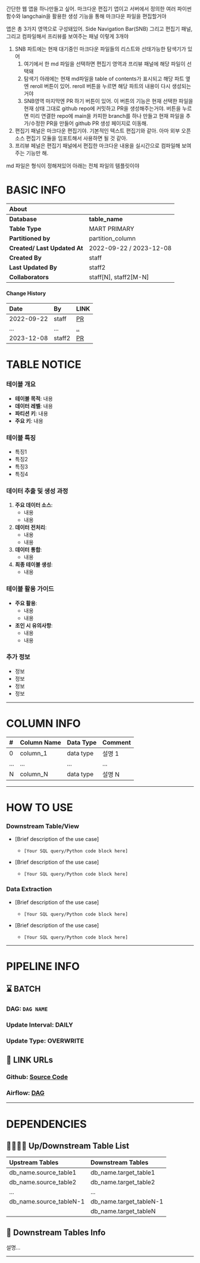 간단한 웹 앱을 하나만들고 싶어. 마크다운 편집기 앱이고 서버에서 정의한 여러 파이썬 함수와 langchain을 활용한 생성 기능을 통해 마크다운 파일을 편집할거야

앱은 총 3가지 영역으로 구성돼있어. Side Navigation Bar(SNB) 그리고 편집기 패널, 그리고 컴파일해서 프리뷰를 보여주는 패널 이렇게 3개야

1. SNB 파트에는 현재 대기중인 마크다운 파일들의 리스트와 선태가능한 탐색기가 있어
   1. 여기에서 한 md 파일을 선택하면 편집기 영역과 프리뷰 패널에 해당 파일이 선택돼
   2. 탐색기 아래에는 현재 md파일을 table of contents가 표시되고 해당 파트 옆엔 reroll 버튼이 있어. reroll 버튼을 누르면 해당 파트의 내용이 다시 생성되는거야
   3. SNB영역 마지막엔 PR 하기 버튼이 있어. 이 버튼의 기능은 현재 선택한 파일을 현재 상태 그대로 github repo에 커밋하고 PR을 생성해주는거야. 버튼을 누르면 미리 연결한 repo에 main을 카피한 branch를 하나 만들고 현재 파일을 추가/수정한 PR을 만들어 github PR 생성 페이지로 이동해.
2. 편집기 패널은 마크다운 편집기야. 기본적인 텍스트 편집기와 같아. 아마 외부 오픈소스 편집기 모듈을 임포트해서 사용하면 될 것 같아.
3. 프리뷰 페널은 편집기 패널에서 편집한 마크다운 내용을 실시간으로 컴파일해 보여주는 기능만 해.

md 파일은 형식이 정해져있어 아래는 전체 파일의 템플릿이야

# BASIC INFO

|**About**| |
| :--- | :--- |
|**Database**|**table_name**|
|**Table Type**|MART PRIMARY|
|**Partitioned by**|partition_column |
|**Created/ Last Updated At**|2022-09-22 / 2023-12-08|
|**Created By**|staff|
|**Last Updated By**|staff2|
|**Collaborators**|staff[N], staff2[M-N]|
  
#### Change History
|**Date**|**By**|**LINK**|
| :--- | :--- | :--- |
|2022-09-22|staff|[PR](https://github.com/owner/reponame/commit/id)|
|...|...|[..](link)|
|2023-12-08|staff2|[PR](https://github.com/owner/reponame/commit/id)|
  
  
# TABLE NOTICE

### 테이블 개요

*   **테이블 목적**: 내용
*   **데이터 레벨**: 내용
*   **파티션 키**: 내용
*   **주요 키**: 내용

### 테이블 특징
* 특징1
* 특징2
* 특징3
* 특징4

### 데이터 추출 및 생성 과정

1.  **주요 데이터 소스**:
    *   내용
    *   내용
2.  **데이터 전처리**:
    *   내용
    *   내용
3.  **데이터 통합**:
    *   내용
4.  **최종 테이블 생성**:
    *   내용

### 테이블 활용 가이드

*   **주요 활용**:
    *   내용
    *   내용
*   **조인 시 유의사항**:
    *   내용
    *   내용

### 추가 정보

*   정보
*   정보
*   정보
*   정보 
    
---
# COLUMN INFO

|#|Column Name|Data Type|Comment|
| :--- | :--- | :--- | :--- |
|0|column_1|data type|설명 1|
|...|...|...|...|
|N|column_N|data type|설명 N|
  
    
---
# HOW TO USE

### Downstream Table/View
- [Brief description of the use case]
    - ```sql/py
      [Your SQL query/Python code block here]
      ```
- [Brief description of the use case]
    - ```sql/py
      [Your SQL query/Python code block here]
      ```

### Data Extraction
- [Brief description of the use case]
    - ```sql/py
      [Your SQL query/Python code block here]
      ```
- [Brief description of the use case]     
    - ```sql/py
      [Your SQL query/Python code block here]
      ```
    
---
# PIPELINE INFO

## ⌛️ BATCH

### DAG: `DAG NAME`

### Update Interval: DAILY

### Update Type: OVERWRITE
  
  
## 📍 LINK URLs

### Github: [Source Code](https://github.com/owner/reponame/src/source_code.py)

### Airflow: [DAG](https://github.com/owner/reponame2/src/airflow_dag.py)
  
    
---
# DEPENDENCIES

## 👨‍👩‍👧‍👦 Up/Downstream Table List

|Upstream Tables|Downstream Tables|
| :--- | :--- |
|db_name.source_table1|db_name.target_table1|
|db_name.source_table2|db_name.target_table2|
|...|...|
|db_name.source_tableN-1|db_name.target_tableN-1|
||db_name.target_tableN|

## 🐤 Downstream Tables Info

설명...
    
---  
